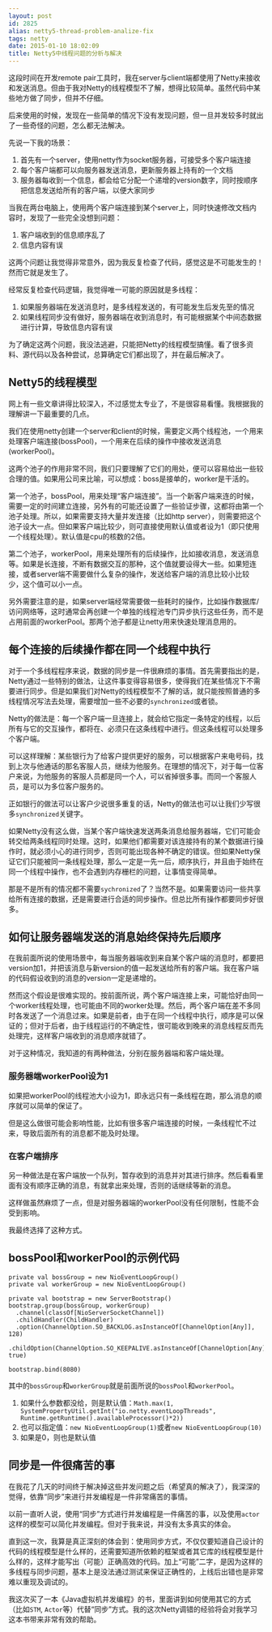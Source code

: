 ```yaml
---
layout: post
id: 2825
alias: netty5-thread-problem-analize-fix
tags: netty
date: 2015-01-10 18:02:09
title: Netty5中线程问题的分析与解决
---
```


这段时间在开发remote pair工具时，我在server与client端都使用了Netty来接收和发送消息。但由于我对Netty的线程模型不了解，想得比较简单。虽然代码中某些地方做了同步，但并不仔细。

后来使用的时候，发现在一些简单的情况下没有发现问题，但一旦并发较多时就出了一些奇怪的问题，怎么都无法解决。

先说一下我的场景：

1. 首先有一个server，使用netty作为socket服务器，可接受多个客户端连接
2. 每个客户端都可以向服务器发送消息，更新服务器上持有的一个文档
3. 服务器每收到一个信息，都会给它分配一个递增的version数字，同时按顺序把信息发送给所有的客户端，以便大家同步

当我在两台电脑上，使用两个客户端连接到某个server上，同时快速修改文档内容时，发现了一些完全没想到问题：

1. 客户端收到的信息顺序乱了
2. 信息内容有误

这两个问题让我觉得非常意外，因为我反复检查了代码，感觉这是不可能发生的！然而它就是发生了。

经常反复检查代码逻辑，我觉得唯一可能的原因就是多线程：

1. 如果服务器端在发送消息时，是多线程发送的，有可能发生后发先至的情况
2. 如果线程同步没有做好，服务器端在收到消息时，有可能根据某个中间态数据进行计算，导致信息内容有误

为了确定这两个问题，我没法逃避，只能把Netty的线程模型搞懂。看了很多资料、源代码以及各种尝试，总算确定它们都出现了，并在最后解决了。

Netty5的线程模型
-------------

网上有一些文章讲得比较深入，不过感觉太专业了，不是很容易看懂。我根据我的理解讲一下最重要的几点。

我们在使用netty创建一个server和client的时候，需要定义两个线程池，一个用来处理客户端连接(bossPool)，一个用来在后续的操作中接收发送消息(workerPool)。

这两个池子的作用非常不同，我们只要理解了它们的用处，便可以容易给出一些较合理的值。如果用公司来比喻，可以想成：boss是接单的，worker是干活的。

第一个池子，bossPool，用来处理“客户端连接”。当一个新客户端来连的时候，需要一定的时间建立连接，另外有的可能还设置了一些验证步骤，这都将由第一个池子处理。所以，如果需要支持大量并发连接（比如http server），则需要把这个池子设大一点。但如果客户端比较少，则可直接使用默认值或者设为1（即只使用一个线程处理）。默认值是cpu的核数的2倍。

第二个池子，workerPool，用来处理所有的后续操作，比如接收消息，发送消息等。如果是长连接，不断有数据交互的那种，这个值就要设得大一些。如果短连接，或者server端不需要做什么复杂的操作，发送给客户端的消息比较小比较少，这个值可以小一点。

另外需要注意的是，如果server端经常需要做一些耗时的操作，比如操作数据库/访问网络等，这时通常会再创建一个单独的线程池专门异步执行这些任务，而不是占用前面的workerPool。那两个池子都是让netty用来快速处理消息用的。

每个连接的后续操作都在同一个线程中执行
-------------------------------

对于一个多线程程序来说，数据的同步是一件很麻烦的事情。首先需要指出的是，Netty通过一些特别的做法，让这件事变得容易很多，使得我们在某些情况下不需要进行同步。但是如果我们对Netty的线程模型不了解的话，就只能按照普通的多线程情况写法去处理，需要增加一些不必要的`synchronized`或者锁。

Netty的做法是：每一个客户端一旦连接上，就会给它指定一条特定的线程，以后所有与它的交互操作，都将在、必须只在这条线程中进行。但这条线程可以处理多个客户端。

可以这样理解：某些银行为了给客户提供更好的服务，可以根据客户来电号码，找到上次与他通话的那名客服人员，继续为他服务。在理想的情况下，对于每一位客户来说，为他服务的客服人员都是同一个人，可以省掉很多事。而同一个客服人员，是可以为多位客户服务的。

正如银行的做法可以让客户少说很多重复的话，Netty的做法也可以让我们少写很多`synchronized`关键字。

如果Netty没有这么做，当某个客户端快速发送两条消息给服务器端，它们可能会转交给两条线程同时处理。这时，如果他们都需要对该连接持有的某个数据进行操作时，就必须小心的进行同步，否则可能出现各种不确定的错误。但如果Netty保证它们只能被同一条线程处理，那么一定是一先一后，顺序执行，并且由于始终在同一个线程中操作，也不会遇到内存栅栏的问题，让事情变得简单。

那是不是所有的情况都不需要`sychronized`了？当然不是。如果需要访问一些共享给所有连接的数据，还是需要进行合适的同步操作。但总比所有操作都要同步好很多。

如何让服务器端发送的消息始终保持先后顺序
---------------------------------

在我前面所说的使用场景中，每当服务器端收到来自某个客户端的消息时，都要把version加1，并把该消息与新version的值一起发送给所有的客户端。我在客户端的代码假设收到的消息的version一定是递增的。

然而这个假设是很难实现的。按前面所说，两个客户端连接上来，可能恰好由同一个worker线程处理，也可能由不同的worker处理。然后，两个客户端在差不多同时各发送了一个消息过来。如果是前者，由于在同一个线程中执行，顺序是可以保证的；但对于后者，由于线程运行的不确定性，很可能收到晚来的消息线程反而先处理完，这样客户端收到的消息顺序就错了。

对于这种情况，我知道的有两种做法，分别在服务器端和客户端处理。

### 服务器端workerPool设为1

如果把workerPool的线程池大小设为1，即永远只有一条线程在跑，那么消息的顺序就可以简单的保证了。

但是这么做很可能会影响性能，比如有很多客户端连接的时候，一条线程忙不过来，导致后面所有的消息都不能及时处理。

### 在客户端排序

另一种做法是在客户端放一个队列，暂存收到的消息并对其进行排序。然后看看里面有没有顺序正确的消息，有就拿出来处理，否则的话继续等新的消息。

这样做虽然麻烦了一点，但是对服务器端的workerPool没有任何限制，性能不会受到影响。

我最终选择了这种方式。

bossPool和workerPool的示例代码
----------------------------

```
private val bossGroup = new NioEventLoopGroup()
private val workerGroup = new NioEventLoopGroup()

private val bootstrap = new ServerBootstrap()
bootstrap.group(bossGroup, workerGroup)
  .channel(classOf[NioServerSocketChannel])
  .childHandler(ChildHandler)
  .option(ChannelOption.SO_BACKLOG.asInstanceOf[ChannelOption[Any]], 128)
  .childOption(ChannelOption.SO_KEEPALIVE.asInstanceOf[ChannelOption[Any]], true)

bootstrap.bind(8080)
```

其中的`bossGroup`和`workerGroup`就是前面所说的`bossPool`和`workerPool`。

1. 如果什么参数都没给，则是默认值：`Math.max(1, SystemPropertyUtil.getInt("io.netty.eventLoopThreads", Runtime.getRuntime().availableProcessor()*2))`
2. 也可以指定值：`new NioEventLoopGroup(1)`或者`new NioEventLoopGroup(10)`
3. 如果是0，则也是默认值

同步是一件很痛苦的事
-----------------

在我花了几天的时间终于解决掉这些并发问题之后（希望真的解决了），我深深的觉得，依靠“同步”来进行并发编程是一件非常痛苦的事情。

以前一直听人说，使用“同步”方式进行并发编程是一件痛苦的事，以及使用`actor`这样的模型可以简化并发编程。但对于我来说，并没有太多真实的体会。

直到这一次，我算是真正深刻的体会到：使用同步方式，不仅仅要知道自己设计的代码的线程模型是什么样的，还需要知道所依赖的框架或者其它库的线程模型是什么样的，这样才能写出（可能）正确高效的代码。加上“可能”二字，是因为这样的多线程与同步问题，基本上是没法通过测试来保证正确性的，上线后出错也是非常难以重现及调试的。

我这次买了一本《Java虚拟机并发编程》的书，里面讲到如何使用其它的方式（比如`STM`, `Actor`等）代替“同步”方式。我的这次Netty调错的经验将会对我学习这本书带来非常有效的帮助。
